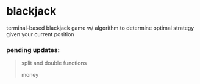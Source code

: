# blackjack

terminal-based blackjack game w/ algorithm to determine optimal strategy given your current position 

### pending updates: 

> split and double functions
> 
> money
